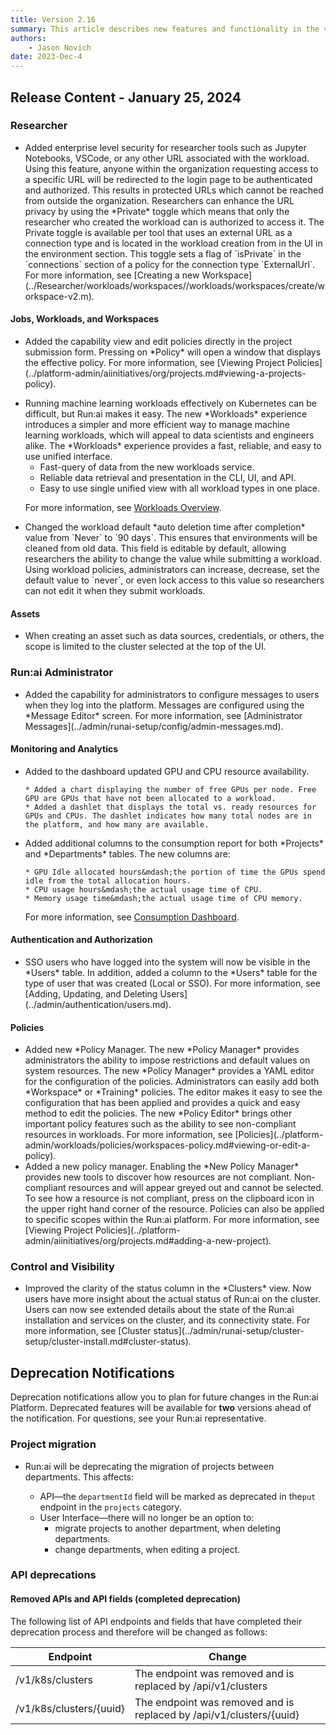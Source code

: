```yaml
---
title: Version 2.16
summary: This article describes new features and functionality in the version.
authors:
    - Jason Novich
date: 2023-Dec-4
---
```


## Release Content - January 25, 2024

### Researcher

* <!--  DONE RUN-12597/RUN-12601	TW - Hide IDEs behind runai authentication -->Added enterprise level security for researcher tools such as Jupyter Notebooks, VSCode, or any other URL associated with the workload. Using this feature, anyone within the organization requesting access to a specific URL will be redirected to the login page to be authenticated and authorized. This results in protected URLs which cannot be reached from outside the organization. Researchers can enhance the URL privacy by using the *Private* toggle which means that only the researcher who created the workload can is authorized to access it. The Private toggle is available per tool that uses an external URL as a connection type and is located in the workload creation from in the UI in the environment section. This toggle sets a flag of `isPrivate` in the `connections` section of a policy for the connection type `ExternalUrl`. For more information, see [Creating a new Workspace](../Researcher/workloads/workspaces//workloads/workspaces/create/workspace-v2.m).

#### Jobs, Workloads, and Workspaces

* <!-- DONE RUN-10859/RUN-10860 Presenting Policy in workloads creation forms (V2) -->Added the capability view and edit policies directly in the project submission form. Pressing on *Policy* will open a window that displays the effective policy. For more information, see [Viewing Project Policies](../platform-admin/aiinitiatives/org/projects.md#viewing-a-projects-policy).
<!-- The URLs addresses only viewing policies and not editing policies, I guess it is still work in porogress (let's also be consistent with the terms here and use "edit" like we use in the product and not "change") -->

* <!-- DONE RUN-12619/RUN-14041 Workloads - Reliable data in API and UI Workloads redesign-->Running machine learning workloads effectively on Kubernetes can be difficult, but Run:ai makes it easy. The new *Workloads* experience introduces a simpler and more efficient way to manage machine learning workloads, which will appeal to data scientists and engineers alike. The *Workloads* experience provides a fast, reliable, and easy to use unified interface.

    * Fast-query of data from the new workloads service.
    * Reliable data retrieval and presentation in the CLI, UI, and API.
    * Easy to use single unified view with all workload types in one place.

    For more information, see [Workloads Overview](../platform-admin/workloads/workload-overview.md).

* <!-- RUN-15456/RUN-15457 - Add a default auto deletion time after completion -->Changed the workload default *auto deletion time after completion* value from `Never` to `90 days`. This ensures that environments will be cleaned from old data. This field is editable by default, allowing researchers the ability to change the value while submitting a workload. Using workload policies, administrators can increase, decrease, set the default value to `never`, or even lock access to this value so researchers can not edit it when they submit workloads.

#### Assets

* When creating an asset such as data sources, credentials, or others, the scope is limited to the cluster selected at the top of the UI.

### Run:ai Administrator

* <!-- DONE RUN-13296/RUN-13299	TW - Administrator Messages - Doc gap, there is no page for settings.-->Added the capability for administrators to configure messages to users when they log into the platform. Messages are configured using the *Message Editor* screen. For more information, see [Administrator Messages](../admin/runai-setup/config/admin-messages.md).

#### Monitoring and Analytics

* <!-- DONE RUN-12658/RUN-14155	TW - Expose GPU health info  -->Added to the dashboard updated GPU and CPU resource availability.

      * Added a chart displaying the number of free GPUs per node. Free GPU are GPUs that have not been allocated to a workload.
      * Added a dashlet that displays the total vs. ready resources for GPUs and CPUs. The dashlet indicates how many total nodes are in the platform, and how many are available. 


* <!--  DONE RUN-14703 - Additional columns to consumption report -->Added additional columns to the consumption report for both *Projects* and *Departments* tables. The new columns are:
  
      * GPU Idle allocated hours&mdash;the portion of time the GPUs spend idle from the total allocation hours.
      * CPU usage hours&mdash;the actual usage time of CPU.
      * Memory usage time&mdash;the actual usage time of CPU memory.

    For more information, see [Consumption Dashboard](../platform-admin/performance/dashboard-analysis.md#consumption-dashboard).

#### Authentication and Authorization

* <!--  DONE RUN-13107/RUN-13108 - SSO users visibility-->SSO users who have logged into the system will now be visible in the *Users* table. In addition, added a column to the *Users* table for the type of user that was created (Local or SSO). For more information, see [Adding, Updating, and Deleting Users](../admin/authentication/users.md).

#### Policies

* <!--  DONE RUN-11125/RUN-11746	TW - Policy Sync - Catch all for the new policies pages and features. -->Added new *Policy Manager. The new *Policy Manager* provides administrators the ability to impose restrictions and default values on system resources. The new *Policy Manager* provides a YAML editor for the configuration of the policies. Administrators can easily add both *Workspace* or *Training* policies. The editor makes it easy to see the configuration that has been applied and provides a quick and easy method to edit the policies. The new *Policy Editor* brings other important policy features such as the ability to see non-compliant resources in workloads. For more information, see [Policies](../platform-admin/workloads/policies/workspaces-policy.md#viewing-or-edit-a-policy).

* <!-- DONE RUN-9808/RUN-9810 - Show effective project policy from the UI -->Added a new policy manager. Enabling the *New Policy Manager* provides new tools to discover how resources are not compliant. Non-compliant resources and will appear greyed out and cannot be selected. To see how a resource is not compliant, press on the clipboard icon in the upper right hand corner of the resource. Policies can also be applied to specific scopes within the Run:ai platform. For more information, see [Viewing Project Policies](../platform-admin/aiinitiatives/org/projects.md#adding-a-new-project).

### Control and Visibility

* <!--  DONE RUN-7310/RUN-11951 Installation - Cluster visibility IMPROVE HERE!!! -->Improved the clarity of the status column in the *Clusters* view. Now users have more insight about the actual status of Run:ai on the cluster. Users can now see extended details about the state of the Run:ai installation and services on the cluster, and its connectivity state. For more information, see [Cluster status](../admin/runai-setup/cluster-setup/cluster-install.md#cluster-status).

<!-- DONE RUN-11787/RUN-11788 Support new Kubernetes and OpenShift releases

### Installation and Configuration

#### OpenShift Support

* Updated installation prerequisites. For more information, see [Kubernetes support matrix](../admin/runai-setup/cluster-setup/cluster-prerequisites.md#releases). -->

## Deprecation Notifications

Deprecation notifications allow you to plan for future changes in the Run:ai Platform. Deprecated features will be available for **two** versions ahead of the notification. For questions, see your Run:ai representative.

### Project migration

* Run:ai will be deprecating the migration of projects between departments. This affects:
  
    * API&mdash;the `departmentId` field will be marked as deprecated in the`put` endpoint in the `projects` category.
    * User Interface&mdash;there will no longer be an option to:
        * migrate projects to another department, when deleting departments.
        * change departments, when editing a project.

### API deprecations

#### Removed APIs and API fields (completed deprecation) 

The following list of API endpoints and fields that have completed their deprecation process and therefore will be changed as follows:

| Endpoint | Change |
| -- | -- |
| /v1/k8s/clusters | The endpoint was removed and is replaced by /api/v1/clusters |
| /v1/k8s/clusters/{uuid} | The endpoint was removed and is replaced by /api/v1/clusters/{uuid} |
